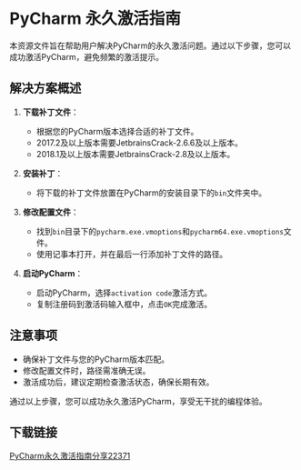 # PyCharm 永久激活指南

本资源文件旨在帮助用户解决PyCharm的永久激活问题。通过以下步骤，您可以成功激活PyCharm，避免频繁的激活提示。

## 解决方案概述

1. **下载补丁文件**：
   - 根据您的PyCharm版本选择合适的补丁文件。
   - 2017.2及以上版本需要JetbrainsCrack-2.6.6及以上版本。
   - 2018.1及以上版本需要JetbrainsCrack-2.8及以上版本。

2. **安装补丁**：
   - 将下载的补丁文件放置在PyCharm的安装目录下的`bin`文件夹中。

3. **修改配置文件**：
   - 找到`bin`目录下的`pycharm.exe.vmoptions`和`pycharm64.exe.vmoptions`文件。
   - 使用记事本打开，并在最后一行添加补丁文件的路径。

4. **启动PyCharm**：
   - 启动PyCharm，选择`activation code`激活方式。
   - 复制注册码到激活码输入框中，点击`OK`完成激活。

## 注意事项

- 确保补丁文件与您的PyCharm版本匹配。
- 修改配置文件时，路径需准确无误。
- 激活成功后，建议定期检查激活状态，确保长期有效。

通过以上步骤，您可以成功永久激活PyCharm，享受无干扰的编程体验。

## 下载链接

[PyCharm永久激活指南分享22371](https://pan.quark.cn/s/847583fffc08)